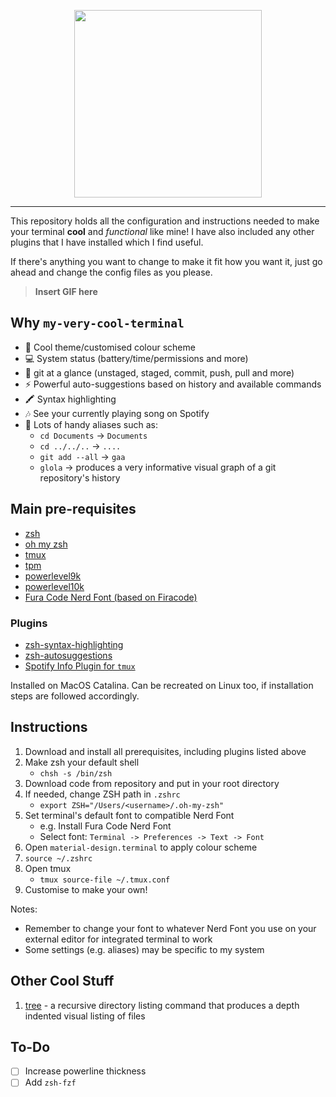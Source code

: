 <p align="center">
    <img width="300" src="https://user-images.githubusercontent.com/15062683/72544747-cf692d00-387f-11ea-90c9-53a04d306e4c.png"/>
</p>

---

This repository holds all the configuration and instructions needed to make your terminal **cool** and _functional_ like mine! I have also included any other plugins that I have installed which I find useful.

If there's anything you want to change to make it fit how you want it, just go ahead and change the config files as you please.

> **Insert GIF here**

## Why `my-very-cool-terminal`

- 🎨 Cool theme/customised colour scheme
- 💻 System status (battery/time/permissions and more)
- 🚀 git at a glance (unstaged, staged, commit, push, pull and more)
- ⚡️ Powerful auto-suggestions based on history and available commands
- 🖍 Syntax highlighting
- 🎶 See your currently playing song on Spotify
- 🦾 Lots of handy aliases such as:
  - `cd Documents` -> `Documents`
  - `cd ../../..`   -> `....`
  - `git add --all` -> `gaa`
  - `glola` -> produces a very informative visual graph of a git repository's history

## Main pre-requisites

- [zsh](https://www.howtoforge.com/tutorial/how-to-setup-zsh-and-oh-my-zsh-on-linux/)
- [oh my zsh](https://github.com/ohmyzsh/ohmyzsh)
- [tmux](https://linuxize.com/post/getting-started-with-tmux/)
- [tpm](https://github.com/tmux-plugins/tpm)
- [powerlevel9k](https://github.com/Powerlevel9k/powerlevel9k)
- [powerlevel10k](https://github.com/romkatv/powerlevel10k)
- [Fura Code Nerd Font (based on Firacode)](https://github.com/ryanoasis/nerd-fonts/blob/master/patched-fonts/FiraCode/Retina/complete/Fura%20Code%20Retina%20Nerd%20Font%20Complete.otf)

### Plugins

- [zsh-syntax-highlighting](https://github.com/zsh-users/zsh-syntax-highlighting)
- [zsh-autosuggestions](https://github.com/zsh-users/zsh-autosuggestions)
- [Spotify Info Plugin for `tmux`](https://github.com/jdxcode/tmux-spotify-info)


Installed on MacOS Catalina. Can be recreated on Linux too, if installation steps are followed accordingly.

## Instructions

1. Download and install all prerequisites, including plugins listed above
2. Make zsh your default shell
    - `chsh -s /bin/zsh`
3. Download code from repository and put in your root directory
4. If needed, change ZSH path in `.zshrc`
    - `export ZSH="/Users/<username>/.oh-my-zsh"`
5. Set terminal's default font to compatible Nerd Font
    - e.g. Install Fura Code Nerd Font
    - Select font: `Terminal -> Preferences -> Text -> Font`
6. Open `material-design.terminal` to apply colour scheme
7. `source ~/.zshrc`
8. Open tmux
    - `tmux source-file ~/.tmux.conf`
9. Customise to make your own!

Notes:

- Remember to change your font to whatever Nerd Font you use on your external editor for integrated terminal to work
- Some settings (e.g. aliases) may be specific to my system

## Other Cool Stuff

1. [tree](https://sourabhbajaj.com/mac-setup/iTerm/tree.html) - a recursive directory listing command that produces a depth indented visual listing of files

## To-Do

- [ ] Increase powerline thickness
- [ ] Add `zsh-fzf`
